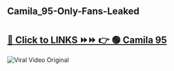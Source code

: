 
 ## Camila_95-Only-Fans-Leaked

# <h2><a href="https://clipsfans.com/Camila_95&ref=git">🔗 Click to LINKS ⏩⏩ 👉 🟢 Camila 95 </a></h2>

<a href="https://clipsfans.com/Camila_95&ref=git" rel="nofollow" data-target="animated-image.originalLink"><img src="https://i.ibb.co.com/xMMVF88/686577567.gif" alt="Viral Video Original" style="max-width: 100%; display: inline-block;" data-target="animated-image.originalImage"></a>
